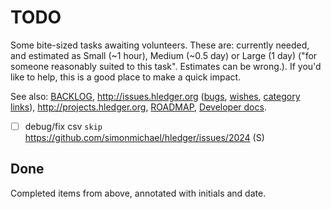 # TODO

Some bite-sized tasks awaiting volunteers. These are:
currently needed, <!-- described in one line,  -->
and estimated as Small (~1 hour), Medium (~0.5 day) or Large (1 day)
("for someone reasonably suited to this task". Estimates can be wrong.).
If you'd like to help, this is a good place to make a quick impact.

See also:
[BACKLOG](BACKLOG.md),
<http://issues.hledger.org> ([bugs](http://bugs.hledger.org), [wishes](http://wishes.hledger.org), [category links](https://hledger.org/ISSUES.html#open-issues)),
<http://projects.hledger.org>,
[ROADMAP](ROADMAP.md),
[Developer docs](dev.md).

- [ ] debug/fix csv `skip` <https://github.com/simonmichael/hledger/issues/2024> (S)


## Done
Completed items from above, annotated with initials and date.

